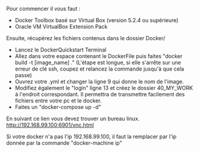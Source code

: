 Pour commencer il vous faut :

-   Docker Toolbox basé sur Virtual Box (version 5.2.4 ou supérieure)
-   Oracle VM VirtualBox Extension Pack

Ensuite, récupérez les fichiers contenus dans le dossier Docker/

-   Lancez le DockerQuickstart Terminal
-   Allez dans votre espace contenant le DockerFile puis faites "docker build -t [image_name] ." 
      (L'étape est longue, si elle s'arrête sur une erreur de clé ssh, coupez et relancez la commande jusqu'à que cela passe)
-   Ouvrez votre .yml et changer la ligne 9 qui donne le nom de l'image.
-   Modifiez également le "login" ligne 13 et créez le dossier 40_MY_WORK à l'endroit correspondant.
      Il permettra de transmettre facilement des fichiers entre votre pc et le docker. 
-   Faites un "docker-compose up -d"

En suivant ce lien vous devez trouver un bureau linux. http://192.168.99.100:6901/vnc.html

Si votre docker n'a pas l'ip 192.168.99.100, il faut la remplacer par l'ip donnée par la commande "docker-machine ip"
